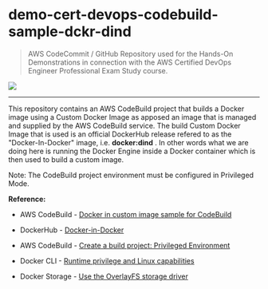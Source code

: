 # demo-cert-devops-codebuild-sample-dckr-dind

> AWS CodeCommit / GitHub Repository used for the Hands-On Demonstrations in connection with the AWS Certified DevOps Engineer Professional Exam Study course.

![](https://codebuild.eu-central-1.amazonaws.com/badges?uuid=eyJlbmNyeXB0ZWREYXRhIjoiazhSSEZCeE1RSUowM3lUVTUyd0lZMDFGYlMzaEl1c1QycGpRRFVSNll3bkVtUTdoQWN6Y2RKc1ZaMjN4RlE2MjVDeUZUNzJwamdDTm5uVVlRbCsxT1lJPSIsIml2UGFyYW1ldGVyU3BlYyI6IjVKalRJc1RpVGlrZXZlbzEiLCJtYXRlcmlhbFNldFNlcmlhbCI6MX0%3D&branch=main)

***

This repository contains an AWS CodeBuild project that builds a Docker image using a Custom Docker Image as apposed an image that is managed and supplied by the AWS CodeBuild service. The build Custom Docker Image that is used is an official DockerHub release refered to as the "Docker-In-Docker" image, i.e. **docker:dind** . In other words what we are doing here is running the Docker Engine inside a Docker container which is then used to build a custom image.

Note: The CodeBuild project environment must be configured in Privileged Mode.

**Reference:**

- AWS CodeBuild - [Docker in custom image sample for CodeBuild](https://docs.aws.amazon.com/codebuild/latest/userguide/sample-docker-custom-image.html)

- DockerHub - [Docker-in-Docker](https://hub.docker.com/_/docker/)

- AWS CodeBuild - [Create a build project: Privileged Environment](https://docs.aws.amazon.com/codebuild/latest/userguide/create-project-console.html#create-project-console-environment)

- Docker CLI - [Runtime privilege and Linux capabilities](https://docs.docker.com/engine/reference/run/#runtime-privilege-and-linux-capabilities)


- Docker Storage - [Use the OverlayFS storage driver](https://docs.docker.com/storage/storagedriver/overlayfs-driver/)
